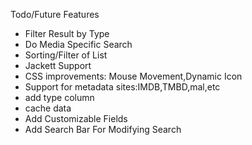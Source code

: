 
Todo/Future Features

* Filter Result by Type
* Do Media Specific Search
* Sorting/Filter of List
* Jackett Support
* CSS improvements: Mouse Movement,Dynamic Icon
* Support for metadata sites:IMDB,TMBD,mal,etc
* add type column
* cache data
* Add Customizable Fields
* Add Search Bar For Modifying Search
